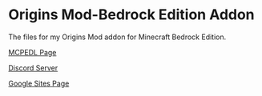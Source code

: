 # Origins Mod-Bedrock Edition Addon

The files for my Origins Mod addon for Minecraft Bedrock Edition.

[MCPEDL Page](https://mcpedl.com/origins-mod-bedrock-edition-addon)

[Discord Server](https://discord.gg/Mypr3MqpcP)

[Google Sites Page](https://sites.google.com/view/origins-addon)
